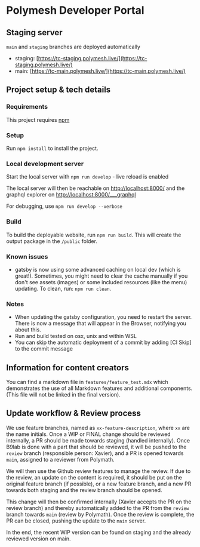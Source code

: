 # Polymesh Developer Portal

## Staging server
`main` and `staging` branches are deployed automatically
* staging: [https://tc-staging.polymesh.live/](https://tc-staging.polymesh.live/)
* main: [https://tc-main.polymesh.live/](https://tc-main.polymesh.live/)

## Project setup & tech details

### Requirements
This project requires [npm](https://www.npmjs.com/get-npm)

### Setup
Run `npm install` to install the project.

### Local development server
Start the local server with `npm run develop` - live reload is enabled

The local server will then be reachable on [http://localhost:8000/](http://localhost:8000/) and the graphql explorer on [http://localhost:8000/___graphql](http://localhost:8000/___graphql)

For debugging, use `npm run develop --verbose`

### Build
To build the deployable website, run `npm run build`. This will create the output package in the `/public` folder.

### Known issues
* gatsby is now using some advanced caching on local dev (which is great!). Sometimes, you might need to clear the cache manually if you don't see assets (images) or some included resources (like the menu) updating. To clean, run: `npm run clean`.

### Notes
* When updating the gatsby configuration, you need to restart the server. There is now a message that will appear in the Browser, notifying you about this.
* Run and build tested on osx, unix and within WSL
* You can skip the automatic deployment of a commit by adding [CI Skip] to the commit message

## Information for content creators
You can find a markdown file in `features/feature_test.mdx` which demonstrates the use of all Markdown features and additional components. (This file will not be linked in the final version).

## Update workflow & Review process
We use feature branches, named as `xx-feature-description`, where `xx` are the name initials. Once a WIP or FINAL change should be reviewed internally, a PR should be made towards staging (handled internally). Once B9lab is done with a part that should be reviewed, it will be pushed to the `review` branch (responsible person: Xavier), and a PR is opened towards `main`, assigned to a reviewer from Polymath.

We will then use the Github review features to manage the review. If due to the review, an update on the content is required, it should be put on the original feature branch (if possible), or a new feature branch, and a new PR towards both staging and the review branch should be opened.

This change will then be confirmed internally (Xavier accepts the PR on the review branch) and thereby automatically added to the PR from the `review` branch towards `main` (review by Polymath). Once the review is complete, the PR can be closed, pushing the update to the `main` server.

In the end, the recent WIP version can be found on staging and the already reviewed version on main.
